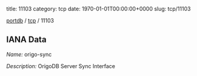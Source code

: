 title: 11103
category: tcp
date: 1970-01-01T00:00:00+0000
slug: tcp/11103

[portdb](/) / [tcp](/category/tcp.html) / 11103


## IANA Data

_Name:_ origo-sync

_Description:_ OrigoDB Server Sync Interface

